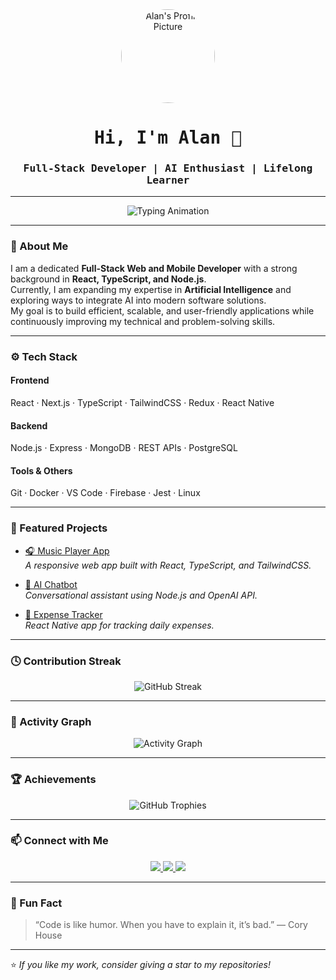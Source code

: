 <!-- Alan's Professional GitHub Profile README -->

<div align="center">
  <img src="https://avatars.githubusercontent.com/alan-dev" alt="Alan's Profile Picture" width="150" style="border-radius: 50%;" />
  
  <h1 style="font-family: 'Fira Code', monospace;">Hi, I'm Alan 👋</h1>
  <h3 style="font-family: 'Fira Code', monospace;">Full-Stack Developer | AI Enthusiast | Lifelong Learner</h3>
</div>

---

<p align="center">
  <img src="https://readme-typing-svg.herokuapp.com?font=Fira+Code&weight=500&size=22&pause=1000&color=00C8FF&center=true&vCenter=true&width=600&lines=Full-Stack+Developer;React+%7C+TypeScript+%7C+Node.js;AI+and+Machine+Learning+Explorer" alt="Typing Animation" />
</p>

---

### 🧠 About Me
I am a dedicated **Full-Stack Web and Mobile Developer** with a strong background in **React, TypeScript, and Node.js**.  
Currently, I am expanding my expertise in **Artificial Intelligence** and exploring ways to integrate AI into modern software solutions.  
My goal is to build efficient, scalable, and user-friendly applications while continuously improving my technical and problem-solving skills.

---

### ⚙️ Tech Stack
#### **Frontend**
React · Next.js · TypeScript · TailwindCSS · Redux · React Native  
#### **Backend**
Node.js · Express · MongoDB · REST APIs · PostgreSQL  
#### **Tools & Others**
Git · Docker · VS Code · Firebase · Jest · Linux  

---

### 🚀 Featured Projects
- [🎧 Music Player App](https://github.com/example/music-player)  
  *A responsive web app built with React, TypeScript, and TailwindCSS.*

- [🧠 AI Chatbot](https://github.com/example/ai-chatbot)  
  *Conversational assistant using Node.js and OpenAI API.*

- [📱 Expense Tracker](https://github.com/example/expense-tracker)  
  *React Native app for tracking daily expenses.*

---

### 🕓 Contribution Streak
<p align="center">
  <img src="https://github-readme-streak-stats.herokuapp.com/?user=alan-dev&theme=tokyonight" alt="GitHub Streak" />
</p>

---

### 🌱 Activity Graph
<p align="center">
  <img src="https://github-readme-activity-graph.vercel.app/graph?username=alan-dev&theme=tokyo-night&hide_border=true&bg_color=0D1117&color=00C8FF&line=00C8FF&point=FFFFFF" alt="Activity Graph" />
</p>

---

### 🏆 Achievements
<p align="center">
  <img src="https://github-profile-trophy.vercel.app/?username=alan-dev&theme=darkhub&margin-w=10&margin-h=10&title=Stars,Followers,Commit,Repositories,Issues,PullRequest" alt="GitHub Trophies" />
</p>

---

### 📫 Connect with Me
<p align="center">
  <a href="https://linkedin.com/in/example" target="_blank">
    <img src="https://img.shields.io/badge/LinkedIn-0077B5?style=for-the-badge&logo=linkedin&logoColor=white"/>
  </a>
  <a href="mailto:alan@example.com">
    <img src="https://img.shields.io/badge/Email-D14836?style=for-the-badge&logo=gmail&logoColor=white"/>
  </a>
  <a href="https://example-portfolio.com" target="_blank">
    <img src="https://img.shields.io/badge/Portfolio-000000?style=for-the-badge&logo=vercel&logoColor=white"/>
  </a>
</p>

---

### 🧩 Fun Fact
> “Code is like humor. When you have to explain it, it’s bad.” — Cory House

---

⭐️ *If you like my work, consider giving a star to my repositories!*
